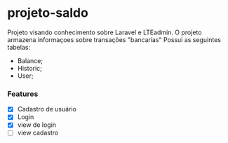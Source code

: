 # projeto-saldo
Projeto visando conhecimento sobre Laravel e LTEadmin.
O projeto armazena informaçoes sobre transações "bancarias"
Possui as seguintes tabelas:
- Balance;
- Historic;
- User;
### Features

- [x] Cadastro de usuário
- [x] Login
- [x] view de login
- [ ] view cadastro
